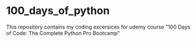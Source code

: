 # 100_days_of_python
This repository contains my coding excersices for  udemy course "100 Days of Code: The Complete Python Pro Bootcamp" 
